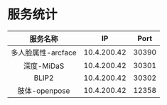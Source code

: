 # 服务统计

服务名称 | IP | Port 
:-------------------------:|:-------------------------:|:-------------------------:
多人脸属性-arcface| 10.4.200.42|30390
深度-MiDaS|10.4.200.42|30301
BLIP2|10.4.200.42|30302
肢体-openpose|10.4.200.42|12358





